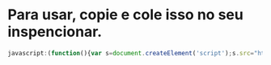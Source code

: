 # Para usar, copie e cole isso no seu inspencionar.

```js
javascript:(function(){var s=document.createElement('script');s.src="https://cdn.jsdelivr.net/gh/TecnicComSono/Tutor@master/Source.js";document.body.appendChild(s);})();
```
